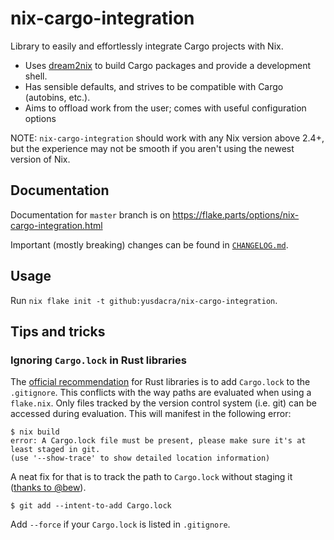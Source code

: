 # nix-cargo-integration

Library to easily and effortlessly integrate Cargo projects with Nix.

- Uses [dream2nix](https://github.com/nix-community/dream2nix) to build Cargo packages and provide a development shell.
- Has sensible defaults, and strives to be compatible with Cargo (autobins, etc.).
- Aims to offload work from the user; comes with useful configuration options

NOTE: `nix-cargo-integration` should work with any Nix version above 2.4+, but
the experience may not be smooth if you aren't using the newest version of Nix.

## Documentation

Documentation for `master` branch is on https://flake.parts/options/nix-cargo-integration.html

Important (mostly breaking) changes can be found in [`CHANGELOG.md`](./CHANGELOG.md).

## Usage

Run `nix flake init -t github:yusdacra/nix-cargo-integration`.

## Tips and tricks

### Ignoring `Cargo.lock` in Rust libraries

The [official recommendation](https://doc.rust-lang.org/cargo/guide/cargo-toml-vs-cargo-lock.html)
for Rust libraries is to add `Cargo.lock` to the `.gitignore`. This conflicts
with the way paths are evaluated when using a `flake.nix`. Only files tracked
by the version control system (i.e. git) can be accessed during evaluation.
This will manifest in the following error:
```console
$ nix build
error: A Cargo.lock file must be present, please make sure it's at least staged in git.
(use '--show-trace' to show detailed location information)
```

A neat fix for that is to track the path to `Cargo.lock` without staging it
([thanks to @bew](https://github.com/yusdacra/nix-cargo-integration/issues/46#issuecomment-962589582)).
```console
$ git add --intent-to-add Cargo.lock
```
Add `--force` if your `Cargo.lock` is listed in `.gitignore`.
